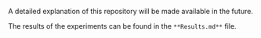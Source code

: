 A detailed explanation of this repository will be made available in the future.

The results of the experiments can be found in the `**Results.md**` file.
